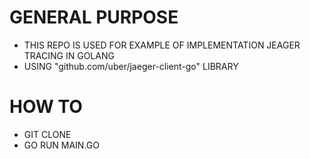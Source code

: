 # GENERAL PURPOSE

- THIS REPO IS USED FOR EXAMPLE OF IMPLEMENTATION JEAGER TRACING IN GOLANG
- USING "github.com/uber/jaeger-client-go" LIBRARY

# HOW TO

- GIT CLONE
- GO RUN MAIN.GO
